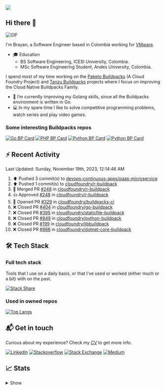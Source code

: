 ![](https://komarev.com/ghpvc/?username=brayanhenao&color=red&base=1574)

## Hi there 👋

<img alt="GIF" src="https://i.pinimg.com/originals/e4/26/70/e426702edf874b181aced1e2fa5c6cde.gif" />  


I'm Brayan, a Software Engineer based in Colombia working for [VMware](https://www.vmware.com/).

- 🎓 Education
  - BS Software Engineering, ICESI University, Colombia.
  - MSc Software Engineering Student, Andes University, Colombia.

I spend most of my time working on the [Paketo Buildpacks](https://paketo.io/) (A Cloud Foundry Project)
and [Tanzu Buildpacks](https://tanzu.vmware.com/components/buildpacks) projects where I focus on improving the Cloud
Native Buildpacks Family.

- 🌱 I’m currently improving my Golang skills, since all the Buildpacks environment is written in Go.
- 💻 In my spare time I like to solve competitive programming problems, watch series and play video games.

### Some interesting Buildpacks repos

[![Go BP Card](https://github-readme-stats.vercel.app/api/pin/?username=paketo-buildpacks&repo=go&show_owner=true)](https://github.com/paketo-buildpacks/go)
[![PHP BP Card](https://github-readme-stats.vercel.app/api/pin/?username=paketo-buildpacks&repo=php&show_owner=true)](https://github.com/paketo-buildpacks/php)
[![Python BP Card](https://github-readme-stats.vercel.app/api/pin/?username=cloudfoundry&repo=python-buildpack&show_owner=true)](https://github.com/cloudfoundry/python-buildpack)
[![Python BP Card](https://github-readme-stats.vercel.app/api/pin/?username=cloudfoundry&repo=nodejs-buildpack&show_owner=true)](https://github.com/cloudfoundry/nodejs-buildpack)

## ⚡️ Recent Activity

<!--RECENT_ACTIVITY:last_update-->
Last Updated: Sunday, November 19th, 2023, 12:14:46 AM
<!--RECENT_ACTIVITY:last_update_end-->

<!--RECENT_ACTIVITY:start-->
1. ⬆️ Pushed 3 commit(s) to [devops-continuous-apps/paas-microservice](https://github.com/devops-continuous-apps/paas-microservice)<br>
2. ⬆️ Pushed 1 commit(s) to [cloudfoundry/r-buildpack](https://github.com/cloudfoundry/r-buildpack)<br>
3. 🎉 Merged PR [#248](https://github.com/cloudfoundry/r-buildpack/pull/248) in [cloudfoundry/r-buildpack](https://github.com/cloudfoundry/r-buildpack)<br>
4. 👍 Approved [#248](https://github.com/cloudfoundry/r-buildpack/pull/248#pullrequestreview-1706634601) in [cloudfoundry/r-buildpack](https://github.com/cloudfoundry/r-buildpack)<br>
5. 💪 Opened PR [#329](https://github.com/cloudfoundry/buildpacks-ci/pull/329) in [cloudfoundry/buildpacks-ci](https://github.com/cloudfoundry/buildpacks-ci)<br>
6. ❌ Closed PR [#404](https://github.com/cloudfoundry/go-buildpack/pull/404) in [cloudfoundry/go-buildpack](https://github.com/cloudfoundry/go-buildpack)<br>
7. ❌ Closed PR [#395](https://github.com/cloudfoundry/staticfile-buildpack/pull/395) in [cloudfoundry/staticfile-buildpack](https://github.com/cloudfoundry/staticfile-buildpack)<br>
8. ❌ Closed PR [#849](https://github.com/cloudfoundry/python-buildpack/pull/849) in [cloudfoundry/python-buildpack](https://github.com/cloudfoundry/python-buildpack)<br>
9. ❌ Closed PR [#199](https://github.com/cloudfoundry/libbuildpack/pull/199) in [cloudfoundry/libbuildpack](https://github.com/cloudfoundry/libbuildpack)<br>
10. ❌ Closed PR [#866](https://github.com/cloudfoundry/dotnet-core-buildpack/pull/866) in [cloudfoundry/dotnet-core-buildpack](https://github.com/cloudfoundry/dotnet-core-buildpack)<br>
<!--RECENT_ACTIVITY:end-->

## 🛠 Tech Stack

### Full tech stack

Tools that I use on a daily basis, or that I've used or worked (either much or a bit) with on the past.

[![Stack Share](https://img.shields.io/badge/Stack%20Share-0690FA.svg?&style=for-the-badge&logo=stackshare&logoColor=white)](https://stackshare.io/bhenao6/mystack)

### Used in owned repos

[![Top Langs](https://github-readme-stats.vercel.app/api/top-langs/?username=brayanhenao&layout=compact&langs_count=10)](https://github.com/anuraghazra/github-readme-stats)

## 📬 Get in touch

Curious about my experience? Check my [CV](resources/Brayan%20Henao%20CV.pdf) to get more info.

[![LinkedIn](https://img.shields.io/badge/linkedin-%230077B5.svg?&style=for-the-badge&logo=linkedin&logoColor=white)](https://www.linkedin.com/in/bhenao6/)
[![Stackoverflow](https://img.shields.io/badge/-F58025.svg?&style=for-the-badge&logo=stackoverflow&logoColor=white)](https://stackoverflow.com/users/5371842/brayan-henao)
[![Stack Exchange](https://img.shields.io/badge/-1E5397.svg?&style=for-the-badge&logo=stackexchange)](https://stackexchange.com/users/7008058/brayan-henao)
[![Medium](https://img.shields.io/badge/medium-%2312100E.svg?&style=for-the-badge&logo=medium&logoColor=white)](https://medium.com/@bhenao6)

## 📈 Stats

<details>
  <summary>Show</summary>

[![Brayan's github stats](https://github-readme-stats.vercel.app/api?username=brayanhenao&count_private=true&show_icons=true&theme=vue-dark)](https://github.com/anuraghazra/github-readme-stats)

<!--START_SECTION:waka-->
![Code Time](http://img.shields.io/badge/Code%20Time-413%20hrs%2055%20mins-blue)

![Lines of code](https://img.shields.io/badge/From%20Hello%20World%20I%27ve%20Written-350%20Thousand%20lines%20of%20code-blue)

**🐱 My GitHub Data** 

> 🏆 19 Contributions in the Year 2023
 > 
> 📦 356.5 kB Used in GitHub's Storage 
 > 
> 💼 Opted to Hire
 > 
> 📜 71 Public Repositories 
 > 
> 🔑 20 Private Repositories  
 > 
**I Mostly Code in Java** 

```text
Java                     14 repos            ██████░░░░░░░░░░░░░░░░░░░   25.93% 
Go                       10 repos            ████░░░░░░░░░░░░░░░░░░░░░   18.52% 
JavaScript               8 repos             ███░░░░░░░░░░░░░░░░░░░░░░   14.81% 
TypeScript               7 repos             ███░░░░░░░░░░░░░░░░░░░░░░   12.96% 
HTML                     5 repos             ██░░░░░░░░░░░░░░░░░░░░░░░   9.26%

```



 Last Updated on 03/01/2023 02:11:29 UTC
<!--END_SECTION:waka-->
</details>
